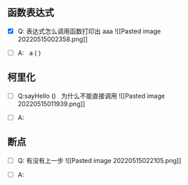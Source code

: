 ## 函数表达式
- [x]  Q: 表达式怎么调用函数打印出 aaa
![[Pasted image 20220515002358.png]]

- [ ]  A:   a ( )

## 柯里化
- [ ]  Q:sayHello ()   为什么不能直接调用
![[Pasted image 20220515011939.png]]

- [ ]  A:

## 断点
- [ ]  Q: 有没有上一步
![[Pasted image 20220515022105.png]]

- [ ]  A:


















